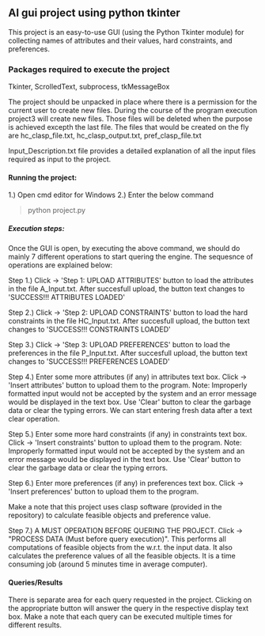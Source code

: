 ## AI gui project using python tkinter

This project is an easy-to-use GUI (using the Python Tkinter module) for collecting names of attributes and their values, hard constraints, and preferences.

### Packages required to execute the project

Tkinter, ScrolledText, subprocess, tkMessageBox

The project should be unpacked in place where there is a permission for the current user to create new files. During the course of the program execution project3 will create new files. Those files will be deleted when the purpose is achieved excepth the last file. The files that would be created on the fly are hc_clasp_file.txt, hc_clasp_output.txt, 
pref_clasp_file.txt

Input_Description.txt file provides a detailed explanation of all the input files required as input to the project.

#### Running the project:

1.) Open cmd editor for Windows
2.) Enter the below command

>python project.py

##### Execution steps:

Once the GUI is open, by executing the above command, we should do mainly 7 different operations to start quering the engine. The sequesnce of operations are explained below:

Step 1.) Click -> 'Step 1: UPLOAD ATTRIBUTES' button to load the attributes in the file A_Input.txt. After succesfull upload, the button text changes to 'SUCCESS!!! ATTRIBUTES LOADED'

Step 2.) Click -> 'Step 2: UPLOAD CONSTRAINTS' button to load the hard constraints in the file HC_Input.txt. After succesfull upload, the button text changes to 'SUCCESS!!! CONSTRAINTS LOADED'

Step 3.) Click -> 'Step 3: UPLOAD PREFERENCES' button to load the preferences in the file P_Input.txt. After succesfull upload, the button text changes to 'SUCCESS!!! PREFERENCES LOADED'

Step 4.) Enter some more attributes (if any) in attributes text box. Click -> 'Insert attributes' button to upload them to the program. Note: Improperly formatted input would not be accepted by the system and an error message would be displayed in the text box. Use 'Clear' button to clear the garbage data or clear the typing errors. We can start entering fresh data after a text clear operation.

Step 5.) Enter some more hard constraints (if any) in constraints text box. Click -> 'Insert constraints' button to upload them to the program. Note: Improperly formatted input would not be accepted by the system and an error message would be displayed in the text box. Use 'Clear' button to clear the garbage data or clear the typing errors.

Step 6.) Enter more preferences (if any) in preferences text box. Click -> 'Insert preferences' button to upload them to the program. 

Make a note that this project uses clasp software (provided in the repository) to calculate feasible objects and preference value.

Step 7.) A MUST OPERATION BEFORE QUERING THE PROJECT. Click -> "PROCESS DATA (Must before query execution)". This performs all computations of feasible objects from the w.r.t. the input data. It also calculates the preference values of all the feasible objects. It is a time consuming job (around 5 minutes time in average computer).


#### Queries/Results 

There is separate area for each query requested in the project. Clicking on the appropriate button will answer the query in the respective display text box. Make a note that each query can be executed multiple times for different results.
